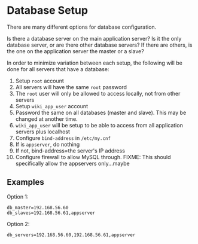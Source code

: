 Database Setup
==============

There are many different options for database configuration.

Is there a database server on the main application server? Is it the only database server, or are there other database servers? If there are others, is the one on the application server the master or a slave?

In order to minimize variation between each setup, the following will be done for all servers that have a database:

1. Setup `root` account
  1. All servers will have the same `root` password
  2. The `root` user will only be allowed to access locally, not from other servers
2. Setup `wiki_app_user` account
  1. Password the same on all databases (master and slave). This may be changed at another time.
  2. `wiki_app_user` will be setup to be able to access from all application servers plus localhost
3. Configure `bind-address` in `/etc/my.cnf`
  1. If is `appserver`, do nothing
  2. If not, bind-address=the server's IP address
4. Configure firewall to allow MySQL through. FIXME: This should specifically allow the appservers only...maybe

Examples
--------

Option 1:
```
db_master=192.168.56.60
db_slaves=192.168.56.61,appserver
```

Option 2:
```
db_servers=192.168.56.60,192.168.56.61,appserver
```
